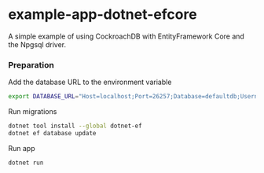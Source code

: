 # example-app-dotnet-efcore

A simple example of using CockroachDB with EntityFramework Core and the Npgsql driver.

### Preparation

Add the database URL to the environment variable

``` sh
export DATABASE_URL="Host=localhost;Port=26257;Database=defaultdb;Username=root"
```

Run migrations

``` sh
dotnet tool install --global dotnet-ef
dotnet ef database update
```

Run app

``` sh
dotnet run
```